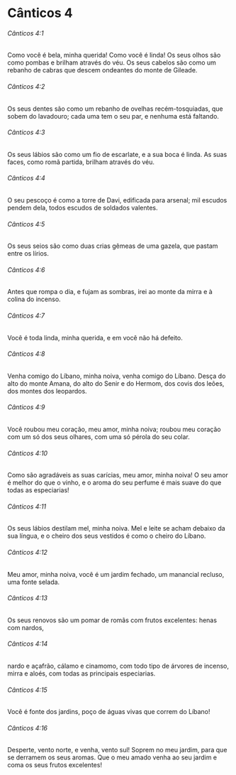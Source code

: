 # Cânticos 4

###### Cânticos 4:1

Como você é bela, minha querida! Como você é linda! Os seus olhos são como pombas e brilham através do véu. Os seus cabelos são como um rebanho de cabras que descem ondeantes do monte de Gileade.

###### Cânticos 4:2

Os seus dentes são como um rebanho de ovelhas recém-tosquiadas, que sobem do lavadouro; cada uma tem o seu par, e nenhuma está faltando.

###### Cânticos 4:3

Os seus lábios são como um fio de escarlate, e a sua boca é linda. As suas faces, como romã partida, brilham através do véu.

###### Cânticos 4:4

O seu pescoço é como a torre de Davi, edificada para arsenal; mil escudos pendem dela, todos escudos de soldados valentes.

###### Cânticos 4:5

Os seus seios são como duas crias gêmeas de uma gazela, que pastam entre os lírios.

###### Cânticos 4:6

Antes que rompa o dia, e fujam as sombras, irei ao monte da mirra e à colina do incenso.

###### Cânticos 4:7

Você é toda linda, minha querida, e em você não há defeito.

###### Cânticos 4:8

Venha comigo do Líbano, minha noiva, venha comigo do Líbano. Desça do alto do monte Amana, do alto do Senir e do Hermom, dos covis dos leões, dos montes dos leopardos.

###### Cânticos 4:9

Você roubou meu coração, meu amor, minha noiva; roubou meu coração com um só dos seus olhares, com uma só pérola do seu colar.

###### Cânticos 4:10

Como são agradáveis as suas carícias, meu amor, minha noiva! O seu amor é melhor do que o vinho, e o aroma do seu perfume é mais suave do que todas as especiarias!

###### Cânticos 4:11

Os seus lábios destilam mel, minha noiva. Mel e leite se acham debaixo da sua língua, e o cheiro dos seus vestidos é como o cheiro do Líbano.

###### Cânticos 4:12

Meu amor, minha noiva, você é um jardim fechado, um manancial recluso, uma fonte selada.

###### Cânticos 4:13

Os seus renovos são um pomar de romãs com frutos excelentes: henas com nardos,

###### Cânticos 4:14

nardo e açafrão, cálamo e cinamomo, com todo tipo de árvores de incenso, mirra e aloés, com todas as principais especiarias.

###### Cânticos 4:15

Você é fonte dos jardins, poço de águas vivas que correm do Líbano!

###### Cânticos 4:16

Desperte, vento norte, e venha, vento sul! Soprem no meu jardim, para que se derramem os seus aromas. Que o meu amado venha ao seu jardim e coma os seus frutos excelentes!

